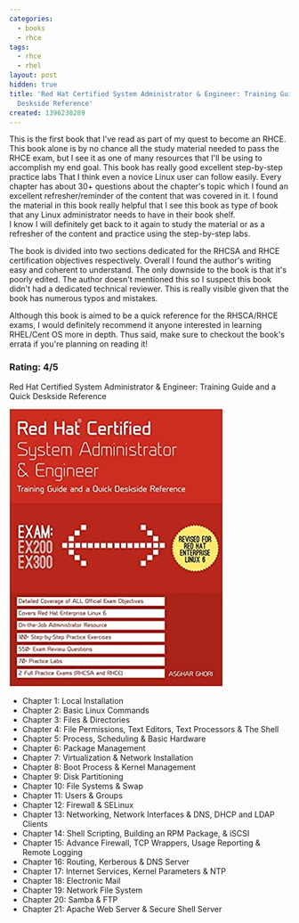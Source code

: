 ```yaml
---
categories:
  - books
  - rhce
tags:
  - rhce
  - rhel
layout: post
hidden: true
title: 'Red Hat Certified System Administrator & Engineer: Training Guide and a Quick
  Deskside Reference'
created: 1396238289
---
```


This is the first book that I've read as part of my quest to become an RHCE. This book alone is by no chance all the study material needed to pass the RHCE exam, but I see it as one of many resources that I'll be using to accomplish my end goal. This book has really good excellent step-by-step practice labs That I think even a novice Linux user can follow easily. Every chapter has about 30+ questions about the chapter's topic which I found an excellent refresher/reminder of the content that was covered in it. I found the material in this book really helpful that I see this book as type of book that any Linux administrator needs to have in their book shelf.  
I know I will definitely get back to it again to study the material or as a refresher of the content and practice using the step-by-step labs.

The book is divided into two sections dedicated for the RHCSA and RHCE certification objectives respectively. Overall I found the author's writing easy and coherent to understand. The only downside to the book is that it's poorly edited. The author doesn't mentioned this so I suspect this book didn't had a dedicated technical reviewer. This is really visible given that the book has numerous typos and mistakes.
 

Although this book is aimed to be a quick reference for the RHSCA/RHCE exams, I would definitely recommend it anyone interested in learning RHEL/Cent OS more in depth. Thus said, make sure to checkout the book's errata if you're planning on reading it!

### Rating: 4/5

Red Hat Certified System Administrator & Engineer: Training Guide and a Quick Deskside Reference

<a href="http://www.amazon.com/Red-Certified-System-Administrator-Engineer/dp/1467549401/ref=sr_1_3?ie=UTF8&qid=1376442403&sr=8-3&keywords=rhce" target="_blank"><img src="/assets/books/redhat-certified-systems-administrator-and-engineer.jpg"></a>

* Chapter 1: Local Installation
* Chapter 2: Basic Linux Commands
* Chapter 3: Files & Directories
* Chapter 4: File Permissions, Text Editors, Text Processors & The Shell
* Chapter 5: Process, Scheduling & Basic Hardware
* Chapter 6: Package Management
* Chapter 7: Virtualization & Network Installation
* Chapter 8: Boot Process & Kernel Management
* Chapter 9: Disk Partitioning
* Chapter 10: File Systems & Swap
* Chapter 11: Users & Groups
* Chapter 12: Firewall & SELinux
* Chapter 13: Networking, Network Interfaces & DNS, DHCP and LDAP Clients
* Chapter 14: Shell Scripting, Building an RPM Package, & iSCSI
* Chapter 15: Advance Firewall, TCP Wrappers, Usage Reporting & Remote Logging
* Chapter 16: Routing, Kerberous & DNS Server 
* Chapter 17: Internet Services, Kernel Parameters & NTP
* Chapter 18: Electronic Mail
* Chapter 19: Network File System
* Chapter 20: Samba & FTP
* Chapter 21: Apache Web Server & Secure Shell Server
